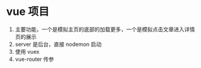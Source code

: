 # vue 项目

1. 主要功能，一个是模拟主页的底部的加载更多，一个是模拟点击文章进入详情页的展示
2. server 是后台，直接 nodemon 启动
3. 使用 vuex
4. vue-router 传参
